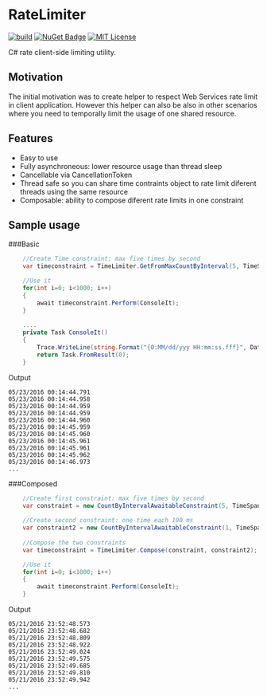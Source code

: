 # RateLimiter

[![build](https://img.shields.io/appveyor/ci/David-Desmaisons/RateLimiter.svg)](https://ci.appveyor.com/project/David-Desmaisons/RateLimiter)
[![NuGet Badge](https://img.shields.io/nuget/v/RateLimiter.svg)](https://www.nuget.org/packages/RateLimiter/)
[![MIT License](https://img.shields.io/github/license/David-Desmaisons/RateLimiter.svg)](https://github.com/David-Desmaisons/RateLimiter/blob/master/LICENSE)

C# rate client-side limiting utility.

## Motivation
The initial motivation was to create helper to respect Web Services rate limit in client application.
However this helper can also be also in other scenarios where you need to temporally limit the usage of one shared resource.

## Features
* Easy to use
* Fully asynchroneous: lower resource usage than thread sleep
* Cancellable via CancellationToken
* Thread safe so you can share time contraints object to rate limit diferent threads using the same resource
* Composable: ability to compose diferent rate limits in one constraint

## Sample usage

###Basic

```C#
    //Create Time constraint: max five times by second
    var timeconstraint = TimeLimiter.GetFromMaxCountByInterval(5, TimeSpan.FromSeconds(1));

    //Use it
    for(int i=0; i<1000; i++)
    {
        await timeconstraint.Perform(ConsoleIt);
    }       
    
    ....
    private Task ConsoleIt()
    {
        Trace.WriteLine(string.Format("{0:MM/dd/yyy HH:mm:ss.fff}", DateTime.Now));
        return Task.FromResult(0);
    }

```

Output
```
05/23/2016 00:14:44.791
05/23/2016 00:14:44.958
05/23/2016 00:14:44.959
05/23/2016 00:14:44.959
05/23/2016 00:14:44.960
05/23/2016 00:14:45.959
05/23/2016 00:14:45.960
05/23/2016 00:14:45.961
05/23/2016 00:14:45.961
05/23/2016 00:14:45.962
05/23/2016 00:14:46.973
...
```

###Composed

```C#
    //Create first constraint: max five times by second
    var constraint = new CountByIntervalAwaitableConstraint(5, TimeSpan.FromSeconds(1));
    
    //Create second constraint: one time each 100 ms
    var constraint2 = new CountByIntervalAwaitableConstraint(1, TimeSpan.FromMilliseconds(100));
    
    //Compose the two constraints
    var timeconstraint = TimeLimiter.Compose(constraint, constraint2);

    //Use it
    for(int i=0; i<1000; i++)
    {
        await timeconstraint.Perform(ConsoleIt);
    }       
```

Output
```
05/21/2016 23:52:48.573
05/21/2016 23:52:48.682
05/21/2016 23:52:48.809
05/21/2016 23:52:48.922
05/21/2016 23:52:49.024
05/21/2016 23:52:49.575
05/21/2016 23:52:49.685
05/21/2016 23:52:49.810
05/21/2016 23:52:49.942
...
```
